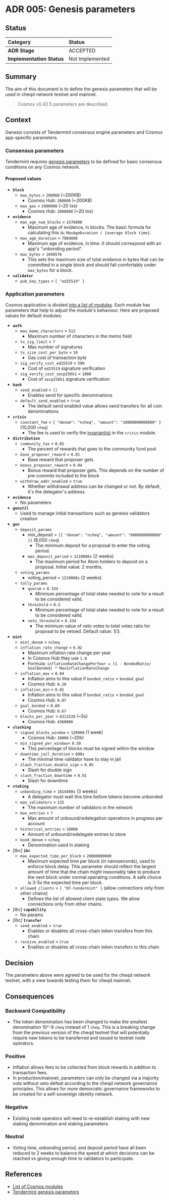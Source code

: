 # ADR 005: Genesis parameters

## Status

| Category | Status |
| :--- | :--- |
| **ADR Stage** | ACCEPTED |
| **Implementation Status** | Not Implemented |

## Summary

The aim of this document is to define the genesis parameters that will be used in cheqd network testnet and mainnet.

> Cosmos v0.42.5 parameters are described.

## Context

Genesis consists of Tendermint consensus engine parameters and Cosmos app-specific parameters.

### Consensus parameters

Tendermint requires [genesis parameters](https://docs.tendermint.com/master/tendermint-core/using-tendermint.html#genesis) to be defined for basic consensus conditions on any Cosmos network.

#### Proposed values

* **`block`**
  * `max_bytes` = `200000` \(~200KB\)
    * Cosmos Hub: `200000` \(~200KB\)
  * `max_gas` = `2000000` \(~20 txs\)
    * Cosmos Hub: `2000000` \(~20 txs\)
* **`evidence`**
  * `max_age_num_blocks` = `1576800`
    * Maximum age of evidence, in blocks. The basic formula for calculating this is: `MaxAgeDuration / {average block time}`.
  * `max_age_duration` = `7884000`
    * Maximum age of evidence, in time. It should correspond with an app's "unbonding period".
  * `max_bytes` = `1048576`
    * This sets the maximum size of total evidence in bytes that can be committed in a single block and should fall comfortably under `max_bytes` for a block.
* **`validator`**
  * `pub_key_types` = `[ "ed25519" ]`

### Application parameters

Cosmos application is divided [into a list of modules](https://docs.cosmos.network/v0.44/modules/). Each module has parameters that help to adjust the module's behaviour. Here are proposed values for default modules:

* **`auth`**
  * `max_memo_characters` = `512`
    * Maximum number of characters in the memo field
  * `tx_sig_limit` = `7`
    * Max number of signatures
  * `tx_size_cost_per_byte` = `10`
    * Gas cost of transaction byte
  * `sig_verify_cost_ed25519` = `590`
    * Cost of `ed25519` signature verification
  * `sig_verify_cost_secp256k1` = `1000`
    * Cost of `secp256k1` signature verification
* **`bank`**
  * `send_enabled` = `[]`
    * Enables send for specific denominations
  * `default_send_enabled` = `true`
    * The default send enabled value allows send transfers for all coin denominations
* **`crisis`**
  * `constant_fee` = `{ "denom": "ncheq", "amount": "10000000000000" }` \(10,000 `cheq`\)
    * The fee is used to verify the [invariant\(s\)](https://docs.cosmos.network/v0.44/building-modules/invariants.html) in the `crisis` module.
* **`distribution`**
  * `community_tax` = `0.02`
    * The percent of rewards that goes to the community fund pool
  * `base_proposer_reward` = `0.01`
    * Base reward that proposer gets
  * `bonus_proposer_reward` = `0.04`
    * Bonus reward that proposer gets. This depends on the number of pre-commits included to the block
  * `withdraw_addr_enabled` = `true`
    * Whether withdrawal address can be changed or not. By default, it's the delegator's address.
* **`evidence`**
  * No parameters
* **`genutil`**
  * Used to manage initial transactions such as genesis validators creation
* **`gov`**
  * `deposit_params`
    * min\_deposit = `[{ "denom": "ncheq", "amount": "8000000000000" }]` \(8,000 `cheq`\)
      * The minimum deposit for a proposal to enter the voting period.
    * `max_deposit_period` = `1210000s` \(2 weeks\)
      * The maximum period for Atom holders to deposit on a proposal. Initial value: 2 months.
  * `voting_params`
    * voting\_period = `1210000s` \(2 weeks\)
  * `tally_params`
    * `quorum` = `0.334`
      * Minimum percentage of total stake needed to vote for a result to be considered valid. 
    * `threshold` = `0.5`
      * Minimum percentage of total stake needed to vote for a result to be considered valid.
    * `veto_threshold` = `0.334`
      * The minimum value of veto votes to total votes ratio for proposal to be vetoed. Default value: 1/3.
* **`mint`**
  * `mint_denom` = `ncheq`
  * `inflation_rate_change` = `0.02`
    * Maximum inflation rate change per year
    * In Cosmos Hub they use `1.0`
    * Formula: `inflationRateChangePerYear = (1 - BondedRatio/ GoalBonded) * MaxInflationRateChange`
  * `inflation_max` = `0.04`
    * Inflation aims to this value if `bonded_ratio` &lt; `bonded_goal`
    * Cosmos Hub: `0.20`
  * `inflation_min` = `0.01`
    * Inflation aims to this value if `bonded_ratio` &lt; `bonded_goal`
    * Cosmos Hub: `0.07`
  * `goal_bonded` = `0.60`
    * Cosmos Hub: `0.67`
  * `blocks_per_year` = `6311520` \(~5s\)
    * Cosmos Hub: `4360000`
* **`slashing`**
  * `signed_blocks_window` = `120960` \(1 week\)
    * Cosmos Hub: `10000` \(~20h\)
  * `min_signed_per_window`= `0.50`
    * This percentage of blocks must be signed within the window
  * `downtime_jail_duration` = `600s`
    * The minimal time validator have to stay in jail
  * `slash_fraction_double_sign` = `0.05`
    * Slash for double sign
  * `slash_fraction_downtime` = `0.01`
    * Slash for downtime
* **`staking`**
  * `unbonding_time` = `1814400s` \(3 weeks\)
    * A delegator must wait this time before tokens become unbonded
  * `max_validators` = `125`
    * The maximum number of validators in the network
  * `max_entries` = `7`
    * Max amount of unbound/redelegation operations in progress per account
  * `historical_entries` = `10000`
    * Amount of unbound/redelegate entries to store
  * `bond_denom` = `ncheq`
    * Denomination used in staking
* _\[ibc\]_ **`ibc`**
  * `max_expected_time_per_block` = `20000000000`
    * Maximum expected time per block (in nanoseconds), used to enforce block delay. This parameter should reflect the largest amount of time that the chain might reasonably take to produce the next block under normal operating conditions. A safe choice is 3-5x the expected time per block.
  * `allowed_clients` = `[ "07-tendermint" ]` (allow connections only from other chains)
    * Defines the list of allowed client state types. We allow connections only from other chains.
* _\[ibc\]_ **`capability`**
  * No params
* _\[ibc\]_ **`transfer`**
  * `send_enabled` = `true`
    * Enables or disables all cross-chain token transfers from this chain
  * `receive_enabled` = `true`
    * Enables or disables all cross-chain token transfers to this chain

## Decision

The parameters above were agreed to be used for the cheqd network testnet, with a view towards testing them for cheqd mainnet.

## Consequences

### Backward Compatibility

* The token denomination has been changed to make the smallest denomination 10^-9 `cheq` instead of 1 `cheq`. This is a breaking change from the previous version of the cheqd testnet that will potentially require new tokens to be transferred and issued to testnet node operators.

### Positive

* Inflation allows fees to be collected from block rewards in addition to transaction fees.
* In production/mainnet, parameters can only be changed via a majority vote without veto defeat according to the cheqd network governance principles. This allows for more democratic governance frameworks to be created for a self-sovereign identity network.

### Negative

* Existing node operators will need to re-establish staking with new staking denomination and staking parameters.

### Neutral

* Voting time, unbonding period, and deposit period have all been reduced to 2 weeks to balance the speed at which decisions can be reached vs giving enough time to validators to participate.

## References

* [List of Cosmos modules](https://docs.cosmos.network/v0.44/modules/)
* [Tendermint genesis parameters](https://docs.tendermint.com/master/tendermint-core/using-tendermint.html#genesis)

